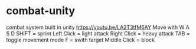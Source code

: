 # combat-unity
combat system built in unity
https://youtu.be/LA2T3tfM6AY
Move with W A S D
SHIFT = sprint
Left Click = light attack
Right Click = heavy attack
TAB = toggle movement mode
F = swith target
Middle Click = block




